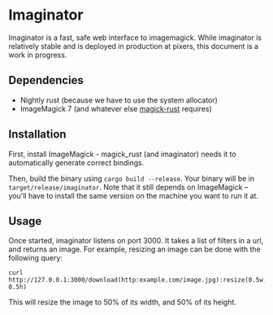 Imaginator
==========

Imaginator is a fast, safe web interface to imagemagick. While imaginator is relatively stable and is deployed in production at pixers, this document is a work in progress.

Dependencies
------------

  * Nightly rust (because we have to use the system allocator)
  * ImageMagick 7 (and whatever else [magick-rust](https://crates.io/crates/magick_rust) requires)

Installation
------------

First, install ImageMagick - magick_rust (and imaginator) needs it to automatically generate correct bindings.

Then, build the binary using `cargo build --release`. Your binary will be in `target/release/imaginator`.
Note that it still depends on ImageMagick – you'll have to install the same version on the machine you want to run it at.

Usage
-----

Once started, imaginator listens on port 3000. It takes a list of filters in a url, and returns an image. For example, resizing an image can be done with the following query:

    curl http://127.0.0.1:3000/download(http:example.com/image.jpg):resize(0.5w, 0.5h)

This will resize the image to 50% of its width, and 50% of its height.


